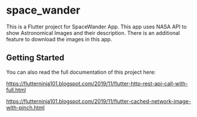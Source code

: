 # space_wander

This is a Flutter project for SpaceWander App. This app uses NASA API to show Astronomical Images and their description. There is an additional feature to download the images in this app.

## Getting Started

You can also read the full documentation of this project here:

https://flutterninja101.blogspot.com/2019/11/flutter-http-rest-api-call-with-full.html

https://flutterninja101.blogspot.com/2019/11/flutter-cached-network-image-with-pinch.html


